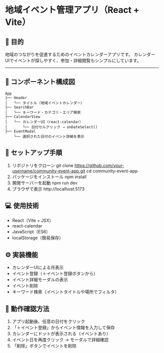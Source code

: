 # 地域イベント管理アプリ（React + Vite）

## 🎯 目的

地域のつながりを促進するためのイベントカレンダーアプリです。
カレンダーUIでイベントが探しやすく、参加・詳細閲覧もシンプルにしています。

---


## 🧱 コンポーネント構成図

```
App
├── Header
│   └── タイトル（地域イベントカレンダー）
├── SearchBar
│   └── キーワード・カテゴリ・エリア検索
├── CalendarView
│   └── カレンダーUI（react-calendar）
│       └── 日付セルクリック → onDateSelect()
├── EventModal
    └── 選択された日付のイベント詳細を表示
```


## 🚀 セットアップ手順
 1. リポジトリをクローン
    git clone https://github.com/your-username/community-event-app.git
    cd community-event-app
 2. パッケージをインストール
    npm install
 3. 開発サーバーを起動
     npm run dev
 4. ブラウザで表示
    http://localhost:5173


## 💻 使用技術

- React（Vite + JSX）
- react-calendar
- JavaScript（ES6）
- localStorage（簡易保存）


## ⚙️ 実装機能

- カレンダーUIによる月表示
- イベント登録（＋イベント登録ボタンから）
- イベント詳細モーダルの表示
- イベント削除
- キーワード検索（イベントタイトルや場所でフィルタ）


## 🧪 動作確認方法

1. アプリ起動後、任意の日付をクリック  
2. 「＋イベント登録」からイベント情報を入力して保存  
3. カレンダーにドットが表示される（イベントあり）  
4. イベント日を再度クリック → モーダルで詳細確認  
5. 「削除」ボタンでイベントを削除
